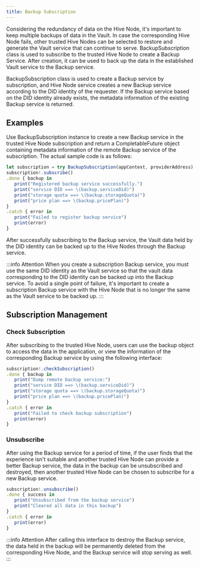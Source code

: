 ```yaml
---
title: Backup Subscription
---
```


Considering the redundancy of data on the Hive Node, it's important to keep multiple backups of data in the Vault. In case the corresponding Hive Node fails, other trusted Hive Nodes can be selected to restore and generate the Vault service that can continue to serve. BackupSubscription class is used to subscribe to the trusted Hive Node to create a Backup Service. After creation, it can be used to back up the data in the established Vault service to the Backup service.

BackupSubscription class is used to create a Backup service by subscription, and Hive Node service creates a new Backup service according to the DID identity of the requester. If the Backup service based on the DID identity already exists, the metadata information of the existing Backup service is returned.

## Examples

Use BackupSubscription instance to create a new Backup service in the trusted Hive Node subscription and return a CompletableFuture object containing metadata information of the remote Backup service of the subscription. The actual sample code is as follows:

```js
let subscription = try BackupSubscription(appContext, providerAddress)
subscription!.subscribe()
.done { backup in
   print("Registered backup service successfully.")
   print("service DID ==> \(backup.serviceDid)")
   print("storage quota ==> \(backup.storageQuota)")
   print("price plan ==> \(backup.pricePlan)")
}
.catch { error in
   print("Failed to register backup service")
   print(error)
}
```

After successfully subscribing to the Backup service, the Vault data held by the DID identity can be backed up to the Hive Nodes through the Backup service.

:::info Attention
When you create a subscription Backup service, you must use the same DID identity as the Vault service so that the vault data corresponding to the DID identity can be backed up into the Backup service. To avoid a single point of failure, it's important to create a subscription Backup service with the Hive Node that is no longer the same as the Vault service to be backed up.
:::

## Subscription Management

### Check Subscription

After subscribing to the trusted Hive Node, users can use the backup object to access the data in the application, or view the information of the corresponding Backup service by using the following interface:

```js
subscription!.checkSubscription()
.done { backup in
   print("Dump remote backup service:")
   print("service DID ==> \(backup.serviceDid)")
   print("storage quota ==> \(backup.storageQuota)")
   print("price plan ==> \(backup.pricePlan)")
}
.catch { error in
   print("Failed to check backup subscription")
   print(error)
}
```

### Unsubscribe

After using the Backup service for a period of time, if the user finds that the experience isn't suitable and another trusted Hive Node can provide a better Backup service, the data in the backup can be unsubscribed and destroyed, then another trusted Hive Node can be chosen to subscribe for a new Backup service.

```js
subscription!.unsubscribe()
.done { success in
   print("Unsubscribed from the backup service")
   print("Cleared all data in this backup")
}
.catch { error in
   print(error)
}
```

:::info Attention
After calling this interface to destroy the Backup service, the data held in the backup will be permanently deleted from the corresponding Hive Node, and the Backup service will stop serving as well.
:::
